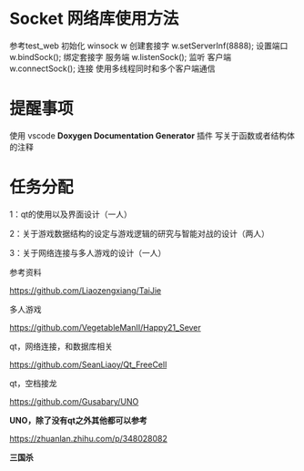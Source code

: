 # Socket 网络库使用方法
参考test_web
初始化
winsock w 创建套接字
w.setServerInf(8888); 设置端口
w.bindSock(); 绑定套接字
服务端
w.listenSock(); 监听
客户端
w.connectSock(); 连接
使用多线程同时和多个客户端通信
# 提醒事项
使用 vscode **Doxygen Documentation Generator** 插件
写关于函数或者结构体的注释

# 任务分配

1：qt的使用以及界面设计（一人）

2：关于游戏数据结构的设定与游戏逻辑的研究与智能对战的设计（两人）

3：关于网络连接与多人游戏的设计（一人）

参考资料

https://github.com/Liaozengxiang/TaiJie

多人游戏

https://github.com/VegetableManII/Happy21_Sever

qt，网络连接，和数据库相关

https://github.com/SeanLiaoy/Qt_FreeCell

qt，空档接龙

https://github.com/Gusabary/UNO

**UNO，除了没有qt之外其他都可以参考**

https://zhuanlan.zhihu.com/p/348028082

**三国杀**
